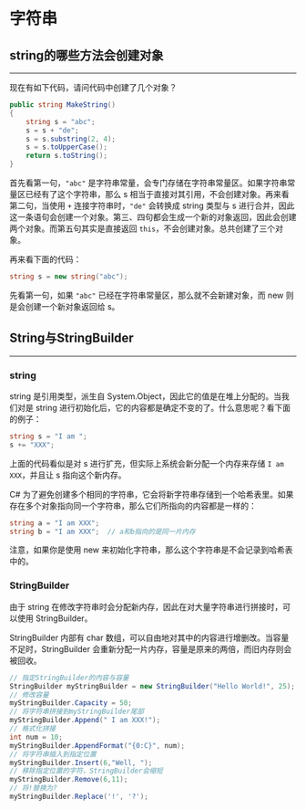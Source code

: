 # 字符串

## string的哪些方法会创建对象

---

现在有如下代码，请问代码中创建了几个对象？

```csharp
public string MakeString()
{
    string s = "abc";
    s = s + "de";
    s = s.substring(2, 4);
    s = s.toUpperCase();
    return s.toString();
}
```

首先看第一句，`"abc"` 是字符串常量，会专门存储在字符串常量区。如果字符串常量区已经有了这个字符串，那么 s 相当于直接对其引用，不会创建对象。再来看第二句，当使用 `+` 连接字符串时，`"de"` 会转换成 string 类型与 s 进行合并，因此这一条语句会创建一个对象。第三、四句都会生成一个新的对象返回，因此会创建两个对象。而第五句其实是直接返回 `this`，不会创建对象。总共创建了三个对象。

再来看下面的代码：

```csharp
string s = new string("abc");
```

先看第一句，如果 `"abc"` 已经在字符串常量区，那么就不会新建对象，而 new 则是会创建一个新对象返回给 s。

## String与StringBuilder

---

### string

string 是引用类型，派生自 System.Object，因此它的值是在堆上分配的。当我们对是 string 进行初始化后，它的内容都是确定不变的了。什么意思呢？看下面的例子：

```csharp
string s = "I am ";
s += "XXX";
```

上面的代码看似是对 s 进行扩充，但实际上系统会新分配一个内存来存储 `I am XXX`，并且让 s 指向这个新内存。

C# 为了避免创建多个相同的字符串，它会将新字符串存储到一个哈希表里。如果存在多个对象指向同一个字符串，那么它们所指向的内容都是一样的：

```csharp
string a = "I am XXX";
string b = "I am XXX";  // a和b指向的是同一片内存
```

注意，如果你是使用 new 来初始化字符串，那么这个字符串是不会记录到哈希表中的。

### StringBuilder

由于 string 在修改字符串时会分配新内存，因此在对大量字符串进行拼接时，可以使用 StringBuilder。

StringBuilder 内部有 char 数组，可以自由地对其中的内容进行增删改。当容量不足时，StringBuilder 会重新分配一片内存，容量是原来的两倍，而旧内存则会被回收。

```csharp
// 指定StringBuilder的内容与容量
StringBuilder myStringBuilder = new StringBuilder("Hello World!", 25);
// 修改容量
myStringBuilder.Capacity = 50;
// 将字符串拼接到myStringBuilder尾部
myStringBuilder.Append(" I am XXX!");
// 格式化拼接
int num = 10;
myStringBuilder.AppendFormat("{0:C}", num);
// 将字符串插入到指定位置
myStringBuilder.Insert(6,"Well, ");
// 移除指定位置的字符，StringBuilder会缩短
myStringBuilder.Remove(6,11);
// 将!替换为?
myStringBuilder.Replace('!', '?');
```